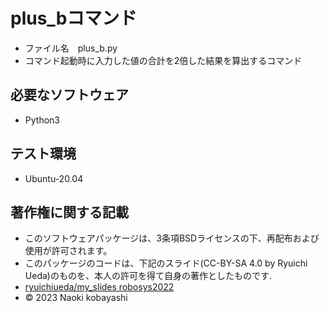 # plus_bコマンド
* ファイル名　plus_b.py
* コマンド起動時に入力した値の合計を2倍した結果を算出するコマンド
## 必要なソフトウェア
* Python3

## テスト環境
* Ubuntu-20.04

## 著作権に関する記載
* このソフトウェアパッケージは、3条項BSDライセンスの下、再配布および使用が許可されます。
* このパッケージのコードは、下記のスライド(CC-BY-SA 4.0 by Ryuichi Ueda)のものを、本人の許可を得て自身の著作としたものです.
*  [ryuichiueda/my_slides robosys2022](http://github.com/ryuichiueda/my_slides/tree/master/robosys_2022)
* © 2023 Naoki kobayashi

